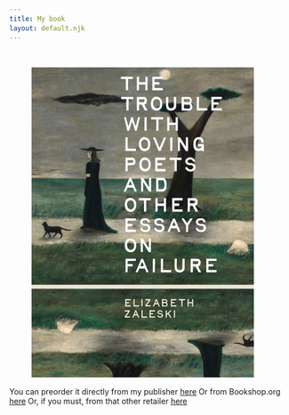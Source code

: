 ```yaml
---
title: My book
layout: default.njk
---
```


<br>

<figure class="image">
  <img src="/assets/images/trouble-book.jpg" alt="Book cover for The Trouble with Loving Poets and Other Essays on Failure" width="400" height="557"/>
</figure>

You can preorder it directly from my publisher [here](https://beltpublishing.com/products/the-trouble-with-loving-poets) Or from Bookshop.org [here](https://bookshop.org/p/books/the-trouble-with-loving-poets-and-other-essays-on-failure/e7a6dd35a31b3fc6?ean=9781540270146&next=t&) Or, if you must, from that other retailer [here](https://www.amazon.com/Trouble-Loving-Poets-Essays-Failure/dp/1540270149)
